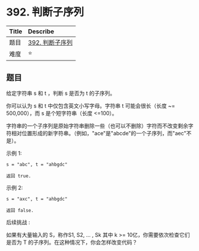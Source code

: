 # 392. 判断子序列

| Title | Describe |
| :---- | :----|
| 题目  | [392. 判断子序列](https://leetcode-cn.com/problems/is-subsequence/) |
| 难度  | ⭐ |

## 题目

给定字符串 s 和 t ，判断 s 是否为 t 的子序列。

你可以认为 s 和 t 中仅包含英文小写字母。字符串 t 可能会很长（长度 ~= 500,000），而 s 是个短字符串（长度 <=100）。

字符串的一个子序列是原始字符串删除一些（也可以不删除）字符而不改变剩余字符相对位置形成的新字符串。（例如，"ace"是"abcde"的一个子序列，而"aec"不是）。

示例 1:

```
s = "abc", t = "ahbgdc"

返回 true.
```

示例 2:

```
s = "axc", t = "ahbgdc"

返回 false.
```

后续挑战 :

如果有大量输入的 S，称作S1, S2, ... , Sk 其中 k >= 10亿，你需要依次检查它们是否为 T 的子序列。在这种情况下，你会怎样改变代码？

